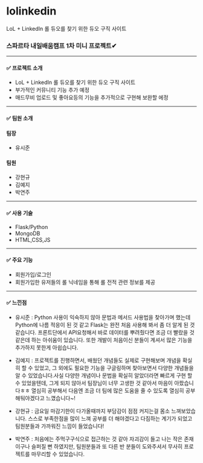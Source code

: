 # lolinkedin
LoL + LinkedIn 롤 듀오를 찾기 위한 듀오 구직 사이트

### 스파르타 내일배움캠프 1차 미니 프로젝트✔
-------------------------------------------
#### ✅ 프로젝트 소개

- LoL + LinkedIn 롤 듀오를 찾기 위한 듀오 구직 사이트
- 부가적인 커뮤니티 기능 추가 예정
- 매드무비 업로드 및 좋아요등의 기능을 추가적으로 구현해 보완할 에정
--------------------------
#### ✅ 팀원 소개
#### 팀장 
* 유시준
#### 팀원 
* 강현규
* 김예지
* 박연주 
-----------------------------
#### ✅ 사용 기술
* Flask/Python
* MongoDB
* HTML,CSS,JS
-----------------------------
#### ✅ 주요 기능
* 회원가입/로그인
* 회원가입한 유저들의 롤 닉네임을 통해 롤 전적 관련 정보를 제공
-----------------------------
#### ✅ 느낀점
* 유시준 : Python 사용이 익숙하지 않아 문법과 메서드 사용법을 찾아가며 했는데 Python에 나름 적응이 된 것 같고 Flask는 완전 처음 사용해 봐서 좀 더 알게 된 것 같습니다. 프론트단에서 API요청해서 바로 데이터를 뿌려줬다면 조금 더 빨랐을 것 같은데 하는 아쉬움이 있습니다. 또한 개발이 처음이신 분들이 계셔서 많은 기능을 추가하지 못한게 아쉽습니다.

* 김예지 : 프로젝트를 진행하면서, 배웠던 개념들도 실제로 구현해보며 개념을 확실히 할 수 있었고, 그 외에도 필요한 기능을 구글링하며 찾아보면서 다양한 개념들을 알 수 있었습니다.사실 다양한 개념이나 문법을 확실히 알았더라면 빠르게 구현 할 수 있었을텐데, 그게 되지 않아서 팀장님이 너무 고생한 것 같아서 마음이 아팠습니다ㅎㅎ 열심히 공부해서 다음엔 조금 더 팀에 많은 도움을 줄 수 있도록 열심히 공부해둬야겠다고 느꼈습니다~!  

* 강현규 : 금요일 마감기한이 다가올때까지 부담감이 점점 커지는걸 몸소 느껴보았습니다. 스스로 부족한점을 많이 느껴 공부를 더 해야겠다고 다짐하는 계기가 되었고 팀원분들과 가까워진 느낌이 들었습니다!

* 박연주 : 처음에는 주먹구구식으로 접근하는 것 같아 자괴감이 들고 나는 작은 존재이구나 슬퍼질 뻔 하였지만, 팀원분들과 또 다른 반 분들이 도와주셔서 무사히 프로젝트를 마무리할 수 있었습니다.



